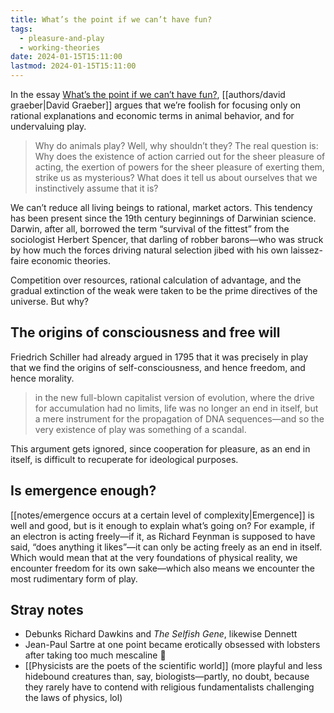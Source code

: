 ```yaml
---
title: What’s the point if we can’t have fun?
tags:
  - pleasure-and-play
  - working-theories
date: 2024-01-15T15:11:00
lastmod: 2024-01-15T15:11:00
---
```

In the essay [What’s the point if we can’t have fun?](https://davidgraeber.org/articles/whats-the-point-if-we-cant-have-fun/), [[authors/david graeber|David Graeber]] argues that we’re foolish for focusing only on rational explanations and economic terms in animal behavior, and for undervaluing play.

> Why do animals play? Well, why shouldn’t they? The real question is: Why does the existence of action carried out for the sheer pleasure of acting, the exertion of powers for the sheer pleasure of exerting them, strike us as mysterious? What does it tell us about ourselves that we instinctively assume that it is?

We can’t reduce all living beings to rational, market actors. This tendency has been present since the 19th century beginnings of Darwinian science. Darwin, after all, borrowed the term “survival of the fittest” from the sociologist Herbert Spencer, that darling of robber barons—who was struck by how much the forces driving natural selection jibed with his own laissez-faire economic theories. 

Competition over resources, rational calculation of advantage, and the gradual extinction of the weak were taken to be the prime directives of the universe. But why?

## The origins of consciousness and free will 

Friedrich Schiller had already argued in 1795 that it was precisely in play that we find the origins of self-consciousness, and hence freedom, and hence morality.

> in the new full-blown capitalist version of evolution, where the drive for accumulation had no limits, life was no longer an end in itself, but a mere instrument for the propagation of DNA sequences—and so the very existence of play was something of a scandal.

This argument gets ignored, since cooperation for pleasure, as an end in itself, is difficult to recuperate for ideological purposes.

## Is emergence enough?

[[notes/emergence occurs at a certain level of complexity|Emergence]] is well and good, but is it enough to explain what’s going on? For example, if an electron is acting freely—if it, as Richard Feynman is supposed to have said, “does anything it likes”—it can only be acting freely as an end in itself. Which would mean that at the very foundations of physical reality, we encounter freedom for its own sake—which also means we encounter the most rudimentary form of play.

## Stray notes

- Debunks Richard Dawkins and *The Selfish Gene*, likewise Dennett
- Jean-Paul Sartre at one point became erotically obsessed with lobsters after taking too much mescaline 🤣
- [[Physicists are the poets of the scientific world]] (more playful and less hidebound creatures than, say, biologists—partly, no doubt, because they rarely have to contend with religious fundamentalists challenging the laws of physics, lol)